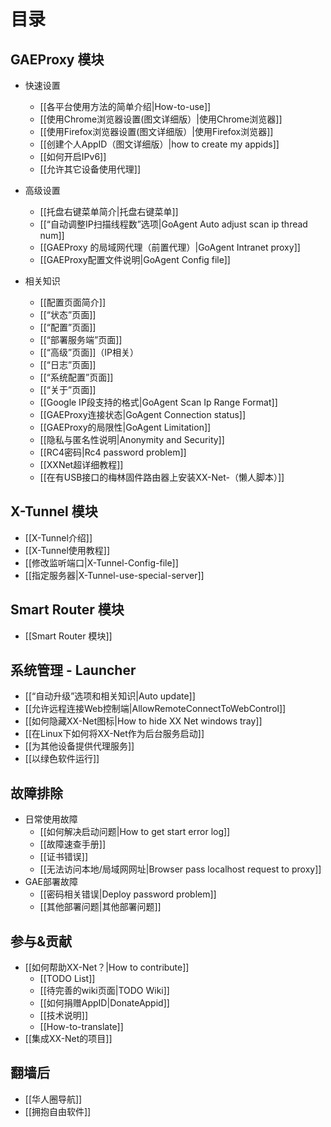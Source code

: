 # 目录

## GAEProxy 模块

- 快速设置
  - [[各平台使用方法的简单介绍|How-to-use]]
  - [[使用Chrome浏览器设置(图文详细版）|使用Chrome浏览器]]
  - [[使用Firefox浏览器设置(图文详细版）|使用Firefox浏览器]]
  - [[创建个人AppID（图文详细版）|how to create my appids]]
  - [[如何开启IPv6]]
  - [[允许其它设备使用代理]]
- 高级设置  
  - [[托盘右键菜单简介|托盘右键菜单]]
  - [[“自动调整IP扫描线程数”选项|GoAgent Auto adjust scan ip thread num]]
  - [[GAEProxy 的局域网代理（前置代理）|GoAgent Intranet proxy]]
  - [[GAEProxy配置文件说明|GoAgent Config file]]


- 相关知识
  - [[配置页面简介]]
  - [[“状态”页面]]
  - [[“配置”页面]]
  - [[“部署服务端”页面]]
  - [[“高级”页面]]（IP相关）
  - [[“日志”页面]]
  - [[“系统配置”页面]]
  - [[“关于”页面]]
  - [[Google IP段支持的格式|GoAgent Scan Ip Range Format]]
  - [[GAEProxy连接状态|GoAgent Connection status]]
  - [[GAEProxy的局限性|GoAgent Limitation]]
  - [[隐私与匿名性说明|Anonymity and Security]]
  - [[RC4密码|Rc4 password problem]]
  - [[XXNet超详细教程]]
  - [[在有USB接口的梅林固件路由器上安装XX-Net-（懒人脚本）]]

## X-Tunnel 模块

- [[X-Tunnel介绍]]
- [[X-Tunnel使用教程]]   
- [[修改监听端口|X-Tunnel-Config-file]]
- [[指定服务器|X-Tunnel-use-special-server]]

## Smart Router 模块

- [[Smart Router 模块]]

## 系统管理 - Launcher

- [[“自动升级”选项和相关知识|Auto update]]
- [[允许远程连接Web控制端|AllowRemoteConnectToWebControl]]
- [[如何隐藏XX-Net图标|How to hide XX Net windows tray]]
- [[在Linux下如何将XX-Net作为后台服务启动]]
- [[为其他设备提供代理服务]]
- [[以绿色软件运行]]

## 故障排除

- 日常使用故障
  - [[如何解决启动问题|How to get start error log]]
  - [[故障速查手册]]
  - [[证书错误]]
  - [[无法访问本地/局域网网址|Browser pass localhost request to proxy]]
- GAE部署故障
  - [[密码相关错误|Deploy password problem]]
  - [[其他部署问题|其他部署问题]]

## 参与&贡献

- [[如何帮助XX-Net？|How to contribute]]
  - [[TODO List]]
  - [[待完善的wiki页面|TODO Wiki]]
  - [[如何捐赠AppID|DonateAppid]]
  - [[技术说明]]
  - [[How-to-translate]]
- [[集成XX-Net的项目]]

## 翻墙后

- [[华人圈导航]]
- [[拥抱自由软件]]